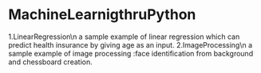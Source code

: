 ﻿# MachineLearnigthruPython
1.LinearRegression\n
a sample example of linear regression which can predict health insurance by giving age as an input.
2.ImageProcessing\n
a sample example of image processing :face identification from background and chessboard creation.
